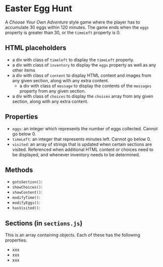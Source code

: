 # Easter Egg Hunt
A *Choose Your Own Adventure* style game where the player has to accumulate 30 eggs within 120 minutes. The game ends when the `eggs` property is greater than 30, or the `timeLeft` property is 0.

## HTML placeholders
- a div with class of `timeleft` to display the `timeLeft` property.
- a div with class of `inventory` to display the `eggs` property as well as any other items
- a div with class of `content` to display HTML content and images from any given section, along with any extra content.
  - a div with class of `message` to display the contents of the `messages` property from any given section.
- a div with class of `choices` to display the `choices` array from any given section, along with any extra content.

## Properties
- `eggs`: an integer which represents the number of eggs collected. Cannot go below 0.
- `timeLeft`: an integer that represents minutes left. Cannot go below 0.
- `visited`: an array of strings that is updated when certain sections are visited. Referenced when additional HTML content or choices need to be displayed, and whenever inventory needs to be determined.

## Methods
- `gotoSection()`: 
- `showChoices()`:
- `showContent()`:
- `modifyTime()`:
- `modifyEggs()`:
- `hasVisited()`:

## Sections (in `sections.js`)
This is an array containing objects. Each of these has the following properties.
- xxx
- xxx
- xxx
